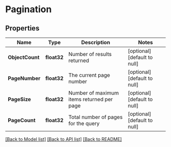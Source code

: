 # Pagination

## Properties
Name | Type | Description | Notes
------------ | ------------- | ------------- | -------------
**ObjectCount** | **float32** | Number of results returned | [optional] [default to null]
**PageNumber** | **float32** | The current page number | [optional] [default to null]
**PageSize** | **float32** | Number of maximum items returned per page | [optional] [default to null]
**PageCount** | **float32** | Total number of pages for the query | [optional] [default to null]

[[Back to Model list]](../README.md#documentation-for-models) [[Back to API list]](../README.md#documentation-for-api-endpoints) [[Back to README]](../README.md)


